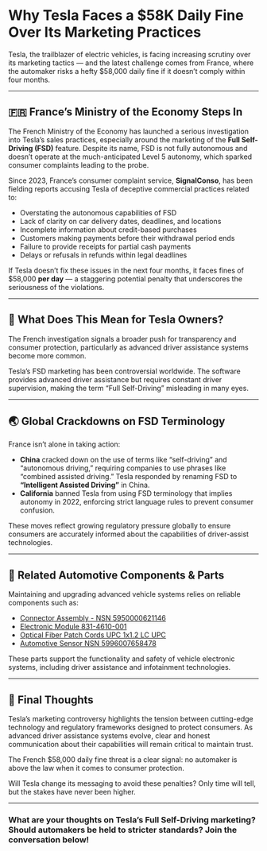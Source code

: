# Why Tesla Faces a $58K Daily Fine Over Its Marketing Practices

Tesla, the trailblazer of electric vehicles, is facing increasing scrutiny over its marketing tactics — and the latest challenge comes from France, where the automaker risks a hefty $58,000 daily fine if it doesn’t comply within four months.

---

## 🇫🇷 France’s Ministry of the Economy Steps In

The French Ministry of the Economy has launched a serious investigation into Tesla’s sales practices, especially around the marketing of the **Full Self-Driving (FSD)** feature. Despite its name, FSD is not fully autonomous and doesn’t operate at the much-anticipated Level 5 autonomy, which sparked consumer complaints leading to the probe.

Since 2023, France’s consumer complaint service, **SignalConso**, has been fielding reports accusing Tesla of deceptive commercial practices related to:

- Overstating the autonomous capabilities of FSD  
- Lack of clarity on car delivery dates, deadlines, and locations  
- Incomplete information about credit-based purchases  
- Customers making payments before their withdrawal period ends  
- Failure to provide receipts for partial cash payments  
- Delays or refusals in refunds within legal deadlines  

If Tesla doesn’t fix these issues in the next four months, it faces fines of $58,000 **per day** — a staggering potential penalty that underscores the seriousness of the violations.

---

## 🚗 What Does This Mean for Tesla Owners?

The French investigation signals a broader push for transparency and consumer protection, particularly as advanced driver assistance systems become more common.

Tesla’s FSD marketing has been controversial worldwide. The software provides advanced driver assistance but requires constant driver supervision, making the term “Full Self-Driving” misleading in many eyes.

---

## 🌏 Global Crackdowns on FSD Terminology

France isn’t alone in taking action:

- **China** cracked down on the use of terms like “self-driving” and “autonomous driving,” requiring companies to use phrases like “combined assisted driving.” Tesla responded by renaming FSD to **“Intelligent Assisted Driving”** in China.  
- **California** banned Tesla from using FSD terminology that implies autonomy in 2022, enforcing strict language rules to prevent consumer confusion.

These moves reflect growing regulatory pressure globally to ensure consumers are accurately informed about the capabilities of driver-assist technologies.

---

## 🔧 Related Automotive Components & Parts

Maintaining and upgrading advanced vehicle systems relies on reliable components such as:

- [Connector Assembly - NSN 5950000621146](https://www.valleyofparts.com/5950000621146.html)  
- [Electronic Module 831-4610-001](https://www.partsquotehub.org/831-4610-001.html)  
- [Optical Fiber Patch Cords UPC 1x1.2 LC UPC](https://www.partsquotehub.org/UPC-1-X-1-2-LC-UPC-2-X.html)  
- [Automotive Sensor NSN 5996007658478](https://www.skyhighparts.com/5996007658478.html)  

These parts support the functionality and safety of vehicle electronic systems, including driver assistance and infotainment technologies.

---

## 📌 Final Thoughts

Tesla’s marketing controversy highlights the tension between cutting-edge technology and regulatory frameworks designed to protect consumers. As advanced driver assistance systems evolve, clear and honest communication about their capabilities will remain critical to maintain trust.

The French $58,000 daily fine threat is a clear signal: no automaker is above the law when it comes to consumer protection.

Will Tesla change its messaging to avoid these penalties? Only time will tell, but the stakes have never been higher.

---

### What are your thoughts on Tesla’s Full Self-Driving marketing? Should automakers be held to stricter standards? Join the conversation below!

